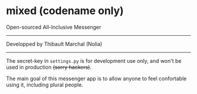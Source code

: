# mixed (codename only)
Open-sourced All-Inclusive Messenger

---

Developped by Thibault Marchal (Nolia)

---

The secret-key in `settings.py` is for development use only, and won't be used in production ~~(sorry hackers)~~.

The main goal of this messenger app is to allow anyone to feel confortable using it, including plural people. 
